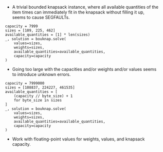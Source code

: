 * A trivial bounded knapsack instance, where all available quantities of the item times can immediately fit in the knapsack
  without filling it up, seems to cause SEGFAULTs.

```python3
capacity = 7999
sizes = [109, 225, 462]
available_quantities = [1] * len(sizes)
_, solution = bouknap.solve(
    values=sizes,
    weights=sizes,
    available_quantities=available_quantities,
    capacity=capacity
)
```


* Going too large with the capacities and/or weights and/or values seems to introduce unknown errors.

```python3
capacity = 7999000
sizes = [108837, 224227, 461535]
available_quantities = [
    (capacity // byte_size) + 1
    for byte_size in sizes
]
_, solution = bouknap.solve(
    values=sizes,
    weights=sizes,
    available_quantities=available_quantities,
    capacity=capacity
)
```

* Work with floating-point values for weights, values, and knapsack capacity.